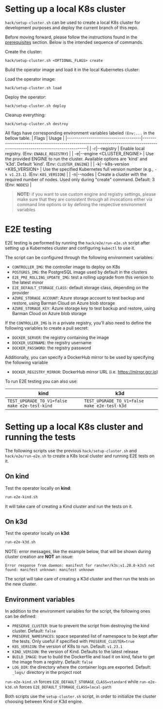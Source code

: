 # Setting up a local K8s cluster

`hack/setup-cluster.sh` can be used to create a local K8s cluster for development
purposes and deploy the current branch of this repo.

Before moving forward, please follow the instructions found in the
[prerequisites](../../contribute/developer_environment_setup.md#setting-up-your-workstation-for-cnpg-development) section. Below is the intended sequence
of commands.

Create the cluster:

```console
hack/setup-cluster.sh <OPTIONAL_FLAGS> create
```

Build the operator image and load it in the local Kubernetes cluster:

Load the operator image:

```console
hack/setup-cluster.sh load
```

Deploy the operator:

```console
hack/setup-cluster.sh deploy
```

Cleanup everything:

```console
hack/setup-cluster.sh destroy
```
All flags have corresponding environment variables labeled `(Env:...` in the bellow table.
| Flags                                | Usage                                                                                                                         |
|--------------------------------------|-------------------------------------------------------------------------------------------------------------------------------|
| -r\|--registry                       | Enable local registry. (Env: `ENABLE_REGISTRY`)                                                                               |
| -e\|--engine <CLUSTER_ENGINE>        | Use the provided ENGINE to run the cluster. Available options are 'kind' and 'k3d'. Default 'kind'. (Env: `CLUSTER_ENGINE`) |
| -k\|--k8s-version <K8S_VERSION>      | Use the specified Kubernetes full version number (e.g., `-k v1.23.1`). (Env: `K8S_VERSION`)                                   |
| -n\|--nodes <NODES>                  | Create a cluster with the required number of nodes. Used only during "create" command. Default: 3 (Env: `NODES`)              |


> **NOTE:** if you want to use custom engine and registry settings, please make
> sure that they are consistent through all invocations either via command line
> options or by defining the respective environment variables

# E2E testing

E2E testing is performed by running the `hack/e2e/run-e2e.sh` script after setting
up a Kubernetes cluster and configuring `kubectl` to use it.

The script can be configured through the following environment variables:

* `CONTROLLER_IMG`: the controller image to deploy on K8s
* `POSTGRES_IMG`: the PostgreSQL image used by default in the clusters
* `E2E_PRE_ROLLING_UPDATE_IMG`: test a rolling upgrade from this version to the
  latest minor
* `E2E_DEFAULT_STORAGE_CLASS`: default storage class, depending on the provider
* `AZURE_STORAGE_ACCOUNT`: Azure storage account to test backup and restore, using Barman Cloud on Azure 
   blob storage
* `AZURE_STORAGE_KEY`: Azure storage key to test backup and restore, using Barman Cloud on Azure
  blob storage

If the `CONTROLLER_IMG` is in a private registry, you'll also need to define
the following variables to create a pull secret:

* `DOCKER_SERVER`: the registry containing the image
* `DOCKER_USERNAME`: the registry username
* `DOCKER_PASSWORD`: the registry password

Additionally, you can specify a DockerHub mirror to be used by
specifying the following variable

* `DOCKER_REGISTRY_MIRROR`: DockerHub mirror URL (i.e. https://mirror.gcr.io)

To run E2E testing you can also use:

|                    kind                        |                     k3d                         |
|------------------------------------------------|-------------------------------------------------|
| `TEST_UPGRADE_TO_V1=false make e2e-test-kind`  | `TEST_UPGRADE_TO_V1=false make e2e-test-k3d`    |

# Setting up a local K8s cluster and running the tests

The following scripts use the previous `hack/setup-cluster.sh` and `hack/e2e/run-e2e.sh`
to create a K8s local cluster and running E2E tests on it.

## On kind

Test the operator locally on **kind**:

``` bash
run-e2e-kind.sh
```

It will take care of creating a Kind cluster and run the tests on it.

## On k3d

Test the operator locally on **k3d**:

``` bash
run-e2e-k3d.sh
```

NOTE: error messages, like the example below, that will be shown during cluster creation are **NOT** an issue:

```
Error response from daemon: manifest for rancher/k3s:v1.20.0-k3s5 not found: manifest unknown: manifest unknown
```

The script will take care of creating a K3d cluster and then run the tests on the new cluster.

## Environment variables

In addition to the environment variables for the script,
the following ones can be defined:

* `PRESERVE_CLUSTER`: true to prevent the script from destroying the kind cluster.
  Default: `false`
* `PRESERVE_NAMESPACES`: space separated list of namespace to be kept after
  the tests. Only useful if specified with `PRESERVE_CLUSTER=true`
* `K8S_VERSION`: the version of K8s to run. Default: `v1.23.1`
* `KIND_VERSION`: the version of Kind. Defaults to the latest release
* `BUILD_IMAGE`: true to build the Dockerfile and load it on kind,
  false to get the image from a registry. Default: `false`
* `LOG_DIR`: the directory where the container logs are exported. Default:
  `_logs/` directory in the project root

`run-e2e-kind.sh` forces `E2E_DEFAULT_STORAGE_CLASS=standard` while `run-e2e-k3d.sh` forces `E2E_DEFAULT_STORAGE_CLASS=local-path`

Both scripts use the `setup-cluster.sh` script, in order to initialize the cluster
choosing between Kind or K3d engine.
